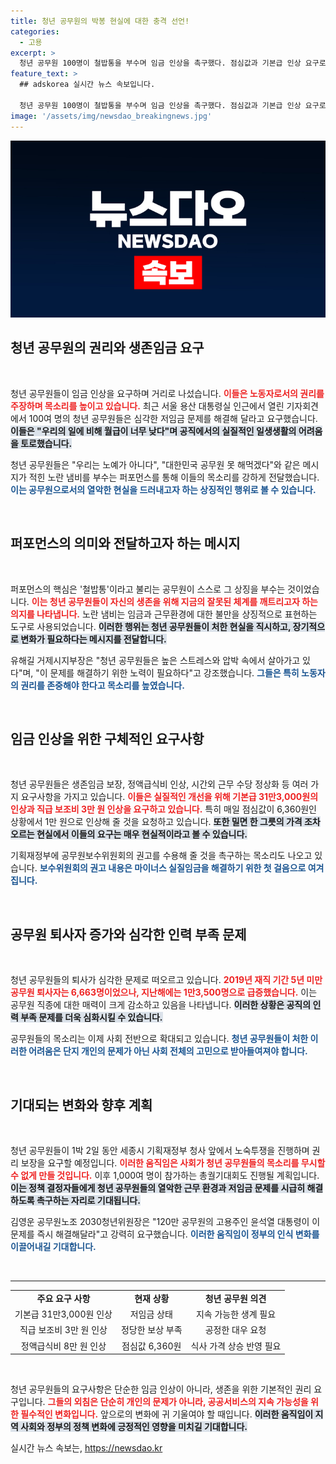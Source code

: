 ```yaml
---
title: 청년 공무원의 박봉 현실에 대한 충격 선언!
categories:
  - 고용
excerpt: >
  청년 공무원 100명이 철밥통을 부수며 임금 인상을 촉구했다. 점심값과 기본급 인상 요구로 거리 시위를 벌인 이들은 생존권 보장을 외쳤다. 우리는 노동자다라는 외침 속에 청년 공무원들의 고충이 드러났다.
feature_text: >
  ## adskorea 실시간 뉴스 속보입니다.

  청년 공무원 100명이 철밥통을 부수며 임금 인상을 촉구했다. 점심값과 기본급 인상 요구로 거리 시위를 벌인 이들은 생존권 보장을 외쳤다. 우리는 노동자다라는 외침 속에 청년 공무원들의 고충이 드러났다.
image: '/assets/img/newsdao_breakingnews.jpg'
---
```


<p><img src="/assets/img/newsdao_breakingnews.jpg" alt="adskorea 속보" /></p>

<h2 data-ke-size="size26">청년 공무원의 권리와 생존임금 요구</h2>

<p data-ke-size="size16">&nbsp;</p>

<p>청년 공무원들이 임금 인상을 요구하며 거리로 나섰습니다. <b><span style="color: #ee2323;">이들은 노동자로서의 권리를 주장하며 목소리를 높이고 있습니다.</span></b> 최근 서울 용산 대통령실 인근에서 열린 기자회견에서 100여 명의 청년 공무원들은 심각한 저임금 문제를 해결해 달라고 요구했습니다. <b><span style="background-color: #21538527;">이들은 "우리의 일에 비해 월급이 너무 낮다"며 공직에서의 실질적인 일생생활의 어려움을 토로했습니다.</span></b> </p>

<p>청년 공무원들은 "우리는 노예가 아니다", "대한민국 공무원 못 해먹겠다"와 같은 메시지가 적힌 노란 냄비를 부수는 퍼포먼스를 통해 이들의 목소리를 강하게 전달했습니다. <b><span style="color: #1a5490;">이는 공무원으로서의 열악한 현실을 드러내고자 하는 상징적인 행위로 볼 수 있습니다.</span></b> </p>

<p data-ke-size="size16">&nbsp;</p>

<h2 data-ke-size="size26">퍼포먼스의 의미와 전달하고자 하는 메시지</h2>

<p data-ke-size="size16">&nbsp;</p>

<p>퍼포먼스의 핵심은 '철밥통'이라고 불리는 공무원이 스스로 그 상징을 부수는 것이었습니다. <b><span style="color: #ee2323;">이는 청년 공무원들이 자신의 생존을 위해 지금의 잘못된 체계를 깨트리고자 하는 의지를 나타냅니다.</span></b> 노란 냄비는 임금과 근무환경에 대한 불만을 상징적으로 표현하는 도구로 사용되었습니다. <b><span style="background-color: #21538527;">이러한 행위는 청년 공무원들이 처한 현실을 직시하고, 장기적으로 변화가 필요하다는 메시지를 전달합니다.</span></b></p>

<p>유해길 거제시지부장은 "청년 공무원들은 높은 스트레스와 압박 속에서 살아가고 있다"며, "이 문제를 해결하기 위한 노력이 필요하다"고 강조했습니다. <b><span style="color: #1a5490;">그들은 특히 노동자의 권리를 존중해야 한다고 목소리를 높였습니다.</span></b> </p>

<p data-ke-size="size16">&nbsp;</p>

<h2 data-ke-size="size26">임금 인상을 위한 구체적인 요구사항</h2>

<p data-ke-size="size16">&nbsp;</p>

<p>청년 공무원들은 생존임금 보장, 정액급식비 인상, 시간외 근무 수당 정상화 등 여러 가지 요구사항을 가지고 있습니다. <b><span style="color: #ee2323;">이들은 실질적인 개선을 위해 기본급 31만3,000원의 인상과 직급 보조비 3만 원 인상을 요구하고 있습니다.</span></b> 특히 매일 점심값이 6,360원인 상황에서 1만 원으로 인상해 줄 것을 요청하고 있습니다. <b><span style="background-color: #21538527;">또한 밀면 한 그릇의 가격 조차 오르는 현실에서 이들의 요구는 매우 현실적이라고 볼 수 있습니다.</span></b> </p>

<p>기획재정부에 공무원보수위원회의 권고를 수용해 줄 것을 촉구하는 목소리도 나오고 있습니다. <b><span style="color: #1a5490;">보수위원회의 권고 내용은 마이너스 실질임금을 해결하기 위한 첫 걸음으로 여겨집니다.</span></b> </p>

<p data-ke-size="size16">&nbsp;</p>

<h2 data-ke-size="size26">공무원 퇴사자 증가와 심각한 인력 부족 문제</h2>

<p data-ke-size="size16">&nbsp;</p>

<p>청년 공무원들의 퇴사가 심각한 문제로 떠오르고 있습니다. <b><span style="color: #ee2323;">2019년 재직 기간 5년 미만 공무원 퇴사자는 6,663명이었으나, 지난해에는 1만3,500명으로 급증했습니다.</span></b> 이는 공무원 직종에 대한 매력이 크게 감소하고 있음을 나타냅니다. <b><span style="background-color: #21538527;">이러한 상황은 공직의 인력 부족 문제를 더욱 심화시킬 수 있습니다.</span></b> </p>

<p>공무원들의 목소리는 이제 사회 전반으로 확대되고 있습니다. <b><span style="color: #1a5490;">청년 공무원들이 처한 이러한 어려움은 단지 개인의 문제가 아닌 사회 전체의 고민으로 받아들여져야 합니다.</span></b> </p>

<p data-ke-size="size16">&nbsp;</p>

<h2 data-ke-size="size26">기대되는 변화와 향후 계획</h2>

<p data-ke-size="size16">&nbsp;</p>

<p>청년 공무원들이 1박 2일 동안 세종시 기획재정부 청사 앞에서 노숙투쟁을 진행하며 권리 보장을 요구할 예정입니다. <b><span style="color: #ee2323;">이러한 움직임은 사회가 청년 공무원들의 목소리를 무시할 수 없게 만들 것입니다.</span></b> 이후 1,000여 명이 참가하는 총궐기대회도 진행될 계획입니다. <b><span style="background-color: #21538527;">이는 정책 결정자들에게 청년 공무원들의 열악한 근무 환경과 저임금 문제를 시급히 해결하도록 촉구하는 자리로 기대됩니다.</span></b> </p>

<p>김영운 공무원노조 2030청년위원장은 "120만 공무원의 고용주인 윤석열 대통령이 이 문제를 즉시 해결해달라"고 강력히 요구했습니다. <b><span style="color: #1a5490;">이러한 움직임이 정부의 인식 변화를 이끌어내길 기대합니다.</span></b> </p>

<p data-ke-size="size16">&nbsp;</p>

<hr/>

<table style="border-collapse: collapse; border-spacing: 0; width: 100%;">
<tr>
<td style="text-align: center; height: 17px;"><b>주요 요구 사항</b></td>
<td style="text-align: center; height: 17px;"><b>현재 상황</b></td>
<td style="text-align: center; height: 17px;"><b>청년 공무원 의견</b></td>
</tr>
<tr>
<td style="text-align: center; height: 17px;">기본급 31만3,000원 인상</td>
<td style="text-align: center; height: 17px;">저임금 상태</td>
<td style="text-align: center; height: 17px;">지속 가능한 생계 필요</td>
</tr>
<tr>
<td style="text-align: center; height: 17px;">직급 보조비 3만 원 인상</td>
<td style="text-align: center; height: 17px;">정당한 보상 부족</td>
<td style="text-align: center; height: 17px;">공정한 대우 요청</td>
</tr>
<tr>
<td style="text-align: center; height: 17px;">정액급식비 8만 원 인상</td>
<td style="text-align: center; height: 17px;">점심값 6,360원</td>
<td style="text-align: center; height: 17px;">식사 가격 상승 반영 필요</td>
</tr>
</table> 

<p data-ke-size="size16">&nbsp;</p>

<p>청년 공무원들의 요구사항은 단순한 임금 인상이 아니라, 생존을 위한 기본적인 권리 요구입니다. <b><span style="color: #ee2323;">그들의 외침은 단순히 개인의 문제가 아니라, 공공서비스의 지속 가능성을 위한 필수적인 변화입니다.</span></b> 앞으로의 변화에 귀 기울여야 할 때입니다. <b><span style="background-color: #21538527;">이러한 움직임이 지역 사회와 정부의 정책 변화에 긍정적인 영향을 미치길 기대합니다.</span></b></p>
실시간 뉴스 속보는, <a href="https://newsdao.kr" rel="dofollow">https://newsdao.kr</a>


